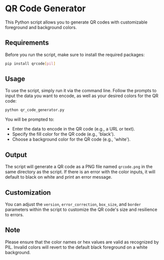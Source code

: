 
# QR Code Generator

This Python script allows you to generate QR codes with customizable foreground and background colors.

## Requirements

Before you run the script, make sure to install the required packages:

```bash
pip install qrcode[pil]
```

## Usage

To use the script, simply run it via the command line. Follow the prompts to input the data you want to encode, as well as your desired colors for the QR code:

```bash
python qr_code_generator.py
```

You will be prompted to:
- Enter the data to encode in the QR code (e.g., a URL or text).
- Specify the fill color for the QR code (e.g., 'black').
- Choose a background color for the QR code (e.g., 'white').

## Output

The script will generate a QR code as a PNG file named `qrcode.png` in the same directory as the script. If there is an error with the color inputs, it will default to black on white and print an error message.

## Customization

You can adjust the `version`, `error_correction`, `box_size`, and `border` parameters within the script to customize the QR code's size and resilience to errors.

## Note

Please ensure that the color names or hex values are valid as recognized by PIL. Invalid colors will revert to the default black foreground on a white background.
